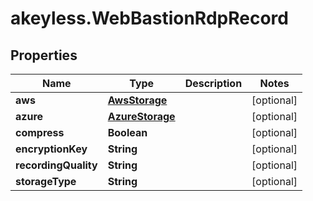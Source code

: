 # akeyless.WebBastionRdpRecord

## Properties

Name | Type | Description | Notes
------------ | ------------- | ------------- | -------------
**aws** | [**AwsStorage**](AwsStorage.md) |  | [optional] 
**azure** | [**AzureStorage**](AzureStorage.md) |  | [optional] 
**compress** | **Boolean** |  | [optional] 
**encryptionKey** | **String** |  | [optional] 
**recordingQuality** | **String** |  | [optional] 
**storageType** | **String** |  | [optional] 


